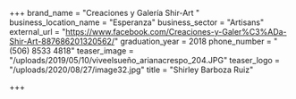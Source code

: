 +++
brand_name = "Creaciones y Galería Shir-Art  "
business_location_name = "Esperanza"
business_sector = "Artisans"
external_url = "https://www.facebook.com/Creaciones-y-Galer%C3%ADa-Shir-Art-887686201320562/"
graduation_year = 2018
phone_number = " (506) 8533 4818"
teaser_image = "/uploads/2019/05/10/viveelsueño_arianacrespo_204.JPG"
teaser_logo = "/uploads/2020/08/27/image32.jpg"
title = "Shirley Barboza Ruiz"

+++
